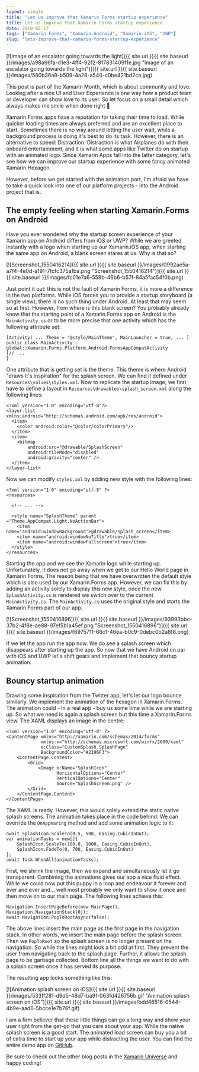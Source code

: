 ```yaml
---
layout: single
title: "Let us improve that Xamarin Forms startup experience"
title: Let us improve that Xamarin Forms startup experience
date: 2019-02-17
tags: ["Xamarin.Forms", "Xamarin.Android", "Xamarin.iOS", "UWP"]
slug: "lets-improve-that-xamarin-forms-startup-experience"
---
```


[![Image of an escalator going towards the light]({{ site.url }}{{ site.baseurl }}/images/a98a96fa-d1e3-4ff4-92f2-817831409f1e.jpg "Image of an escalator going towards the light")]({{ site.url }}{{ site.baseurl }}/images/580b36a8-b509-4a28-a540-c0be421bd2ca.jpg)

This post is part of the Xamarin Month, which is about community and love. Looking after a nice UI and User Experience is one way how a product team or developer can show love to its user. So let focus on a small detail which always makes me smile when done right 🙂

Xamarin Forms apps have a reputation for taking their time to load. While quicker loading times are always preferred and are an excellent place to start. Sometimes there is no way around letting the user wait, while a background process is doing it's best to do its task. However, there is an alternative to speed: Distraction. Distraction is what Airplanes do with their onboard entertainment, and it is what some apps like Twitter do on startup with an animated logo. Since Xamarin Apps fall into the latter category, let's see how we can improve our startup experience with some fancy animated Xamarin Hexagon.

However, before we get started with the animation part, I'm afraid we have to take a quick look into one of our platform projects - into the Android project that is.

## The empty feeling when starting Xamarin.Forms on Android

Have you ever wondered why the startup screen experience of your Xamarin app on Android differs from iOS or UWP? While we are greeted instantly with a logo when starting up our Xamarin.iOS app, when starting the same app on Android, a blank screen stares at us. Why is that so?

[![Screenshot_1550416214]({{ site.url }}{{ site.baseurl }}/images/0992ae5a-a7f4-4e0d-a191-7fcfc375afba.png "Screenshot_1550416214")]({{ site.url }}{{ site.baseurl }}/images/fc01e7a6-558b-46b6-b57f-84a5fac54f0b.png)

Just point it out: this is not the fault of Xamarin Forms, it is more a difference in the two platforms. While iOS forces you to provide a startup storyboard (a single view), there is no such thing under Android. At least that may seem so at first. However, from where is this blank screen? You probably already know that the starting point of a Xamarin.Forms app on Android is the `MainActivity.cs` or to be more precise that one activity which has the following attribute set:


    [Activity( ... Theme = "@style/MainTheme", MainLauncher = true, ... ]
    public class MainActivity : global::Xamarin.Forms.Platform.Android.FormsAppCompatActivity
    {// ...
    }


One attribute that is getting set is the theme. This theme is where Android "draws it's inspiration" for the splash screen. We can find it defined under `Resources\values\styles.xml`. Now to replicate the startup image, we first have to define a layout in `Resources\drawables\splash_screen.xml` along the following lines:


    <?xml version="1.0" encoding="utf-8"?>
    <layer-list xmlns:android="http://schemas.android.com/apk/res/android">
      <item>
        <color android:color="@color/colorPrimary"/>
      </item>
      <item>
        <bitmap
            android:src="@drawable/SplashScreen"
            android:tileMode="disabled"
            android:gravity="center" />
      </item>
    </layer-list>


Now we can modify `styles.xml` by adding new style with the following lines:


    <?xml version="1.0" encoding="utf-8" ?>
    <resources>
    
      <!-- ... -->
    
      <style name="SplashTheme" parent ="Theme.AppCompat.Light.NoActionBar">
        <item name="android:windowBackground">@drawable/splash_screen</item>
        <item name="android:windowNoTitle">true</item>
        <item name="android:windowFullscreen">true</item>
      </style>
    </resources>


Starting the app and we see the Xamarin logo while starting up. Unfortunately, it does not go away when we get to our Hello World page in Xamarin Forms. The reason being that we have overwritten the default style which is also used by our Xamarin.Forms app. However, we can fix this by adding an activity solely to display this new style, once the new `SplashActivity.cs` is rendered we switch over to the current `MainActivity.cs`. The `MainActivity.cs` uses the original style and starts the Xamarin.Forms part of our app.

[![Screenshot_1550416896]({{ site.url }}{{ site.baseurl }}/images/93993bbc-37b2-4f8e-ae88-97ef5b1a45ef.png "Screenshot_1550416896")]({{ site.url }}{{ site.baseurl }}/images/f6975711-66c1-46ea-b0c9-0debc0b2a8f8.png)

If we let the app run the app now. We do see a splash screen which disappears after starting up the app. So now that we have Android on par with iOS and UWP let's shift gears and implement that bouncy startup animation.

## Bouncy startup animation

Drawing some inspiration from the Twitter app, let's let our logo bounce similarly. We implement the animation of the hexagon in Xamarin.Forms. The animation could - in a real app - buy us some time while we are starting up. So what we need is again a splash screen but this time a Xamarin.Forms view. The XAML displays an image in the centre:


    <?xml version="1.0" encoding="utf-8" ?>
    <ContentPage xmlns="http://xamarin.com/schemas/2014/forms"
                 xmlns:x="http://schemas.microsoft.com/winfx/2009/xaml"
                 x:Class="CustomSplash.SplashPage"
                 BackgroundColor="#2196F3">
        <ContentPage.Content>
            <Grid>
                <Image x:Name="SplashIcon"
                       HorizontalOptions="Center"
                       VerticalOptions="Center"
                       Source="SplashScreen.png" />
            </Grid>
        </ContentPage.Content>
    </ContentPage>


The XAML is ready. However, this would solely extend the static native splash screens. The animation takes place in the code behind. We can override the `OnAppearing` method and add some animation logic to it:


    await SplashIcon.ScaleTo(0.5, 500, Easing.CubicInOut);
    var animationTasks = new[]{
        SplashIcon.ScaleTo(100.0, 1000, Easing.CubicInOut),
        SplashIcon.FadeTo(0, 700, Easing.CubicInOut)
    };
    await Task.WhenAll(animationTasks);


First, we shrink the image, then we expand and simultaneously let it go transparent. Combining the animations gives our app a nice fluid effect. While we could now put this puppy in a loop and endeavour it forever and ever and ever and... well most probably we only want to show it once and then move on to our main page. The following lines achieve this:


    Navigation.InsertPageBefore(new MainPage(), Navigation.NavigationStack[0]);
    await Navigation.PopToRootAsync(false);


The above lines insert the main page as the first page in the navigation stack. In other words, we insert the main page before the splash screen. Then we `PopToRoot` so the splash screen is no longer present on the navigation. So while the lines might look a bit odd at first. They prevent the user from navigating back to the splash page. Further, it allows the splash page to be garbage collected. Bottom line all the things we want to do with a splash screen once it has served its purpose.

The resulting app looks something like this:

[![Animation splash screen on iOS]({{ site.url }}{{ site.baseurl }}/images/533ff281-d9d5-48d7-ba9f-063fd426756b.gif "Animation splash screen on iOS")]({{ site.url }}{{ site.baseurl }}/images/bdd46516-0544-4b9e-aad6-5bcce1e7b76f.gif)

I am a firm believer that these little things can go a long way and show your user right from the get-go that you care about your app. While the native splash screen is a good start. The animated load screen can buy you a bit of extra time to start up your app while distracting the user. You can find the entire demo app on [GitHub](https://github.com/mallibone/LaunchExperience).

Be sure to check out the other blog posts in the [Xamarin Universe](https://luismts.com/blog/xamarin/xamarin-month-february-2019/) and happy coding!
